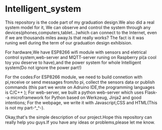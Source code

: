 # Intelligent_system


This repository is the code part of my graduation design.We also did a real system model for it,
We can observe and control the system through any devices(phones,computers,tablet...)which can connect to the Internet,
even if we are thousands miles away.Is that really works? The fact is it was runing well during the term of our graduation design exhibision.


For hardware,We have ESP8266 wifi module with sensors and eletrical control system,web-server and MQTT-server runing on Raspberry pi(a cool toy you deserve to have),and the power system for whole Intelligent system(Do not ignore the power part!)

For the codes:For ESP8266 module, we need to build connetion with pi,receive or send messages from/to pi, collect the sensors data or publish commands
(this part we wrote on Adruino IDE,the programming languages is C/C++ );
For web-server, we built a python web-server which uses Flask--a microframework for Python based on Werkzeug, Jinja2 and good intentions;
For the webpage, we write it with Javascript,CSS and HTML(This is not my part-^_^-). 


Okay,that's the simple description of our project.Hope this repository can really help you guys.If you have any ideas or problems,please let me know.

